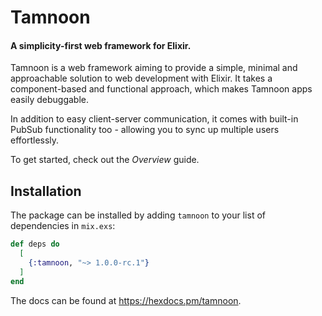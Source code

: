 # Tamnoon

#### A simplicity-first web framework for Elixir.

Tamnoon is a web framework aiming to provide a simple, minimal and approachable solution to web development with Elixir. It takes a component-based and functional approach, which makes Tamnoon apps easily debuggable.

In addition to easy client-server communication, it comes with built-in PubSub functionality too - allowing you to sync up multiple users effortlessly.

To get started, check out the _Overview_ guide.

## Installation

The package can be installed by adding `tamnoon` to your list of dependencies in `mix.exs`:

```elixir
def deps do
  [
    {:tamnoon, "~> 1.0.0-rc.1"}
  ]
end
```

The docs can be found at <https://hexdocs.pm/tamnoon>.

